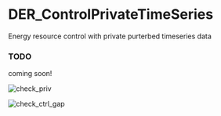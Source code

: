 # DER_ControlPrivateTimeSeries
Energy resource control with private purterbed timeseries data 

### TODO 
coming soon!


![check_priv](debug_priv_vis_out.gif)


![check_ctrl_gap](diagnostic_c_sol_vis_out.gif)
